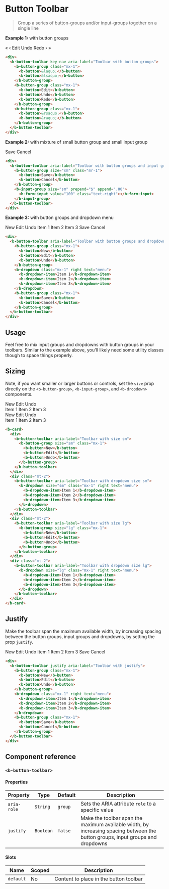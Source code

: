 # Button Toolbar

> Group a series of button-groups and/or input-groups together on a single line

**Example 1:** with button groups

<ClientOnly>
  <b-card>
    <div>
      <b-button-toolbar key-nav aria-label="Toolbar with button groups">
        <b-button-group class="mx-1">
          <b-button>&laquo;</b-button>
          <b-button>&lsaquo;</b-button>
        </b-button-group>
        <b-button-group class="mx-1">
          <b-button>Edit</b-button>
          <b-button>Undo</b-button>
          <b-button>Redo</b-button>
        </b-button-group>
        <b-button-group class="mx-1">
          <b-button>&rsaquo;</b-button>
          <b-button>&raquo;</b-button>
        </b-button-group>
      </b-button-toolbar>
    </div>
  </b-card>
</ClientOnly>

```html
<div>
  <b-button-toolbar key-nav aria-label="Toolbar with button groups">
    <b-button-group class="mx-1">
      <b-button>&laquo;</b-button>
      <b-button>&lsaquo;</b-button>
    </b-button-group>
    <b-button-group class="mx-1">
      <b-button>Edit</b-button>
      <b-button>Undo</b-button>
      <b-button>Redo</b-button>
    </b-button-group>
    <b-button-group class="mx-1">
      <b-button>&rsaquo;</b-button>
      <b-button>&raquo;</b-button>
    </b-button-group>
  </b-button-toolbar>
</div>
```

**Example 2:** with mixture of small button group and small input group

<ClientOnly>
  <b-card>
    <div>
      <b-button-toolbar aria-label="Toolbar with button groups and input groups">
        <b-button-group size="sm" class="mr-1">
          <b-button>Save</b-button>
          <b-button>Cancel</b-button>
        </b-button-group>
        <b-input-group size="sm" prepend="$" append=".00">
          <b-form-input value="100" class="text-right"></b-form-input>
        </b-input-group>
      </b-button-toolbar>
    </div>
  </b-card>
</ClientOnly>

```html
<div>
  <b-button-toolbar aria-label="Toolbar with button groups and input groups">
    <b-button-group size="sm" class="mr-1">
      <b-button>Save</b-button>
      <b-button>Cancel</b-button>
    </b-button-group>
    <b-input-group size="sm" prepend="$" append=".00">
      <b-form-input value="100" class="text-right"></b-form-input>
    </b-input-group>
  </b-button-toolbar>
</div>
```

**Example 3:** with button groups and dropdown menu

<ClientOnly>
  <b-card>
    <div>
      <b-button-toolbar aria-label="Toolbar with button groups and dropdown menu">
        <b-button-group class="mx-1">
          <b-button>New</b-button>
          <b-button>Edit</b-button>
          <b-button>Undo</b-button>
        </b-button-group>
        <b-dropdown class="mx-1" right text="menu">
          <b-dropdown-item>Item 1</b-dropdown-item>
          <b-dropdown-item>Item 2</b-dropdown-item>
          <b-dropdown-item>Item 3</b-dropdown-item>
        </b-dropdown>
        <b-button-group class="mx-1">
          <b-button>Save</b-button>
          <b-button>Cancel</b-button>
        </b-button-group>
      </b-button-toolbar>
    </div>
  </b-card>
</ClientOnly>

```html
<div>
  <b-button-toolbar aria-label="Toolbar with button groups and dropdown menu">
    <b-button-group class="mx-1">
      <b-button>New</b-button>
      <b-button>Edit</b-button>
      <b-button>Undo</b-button>
    </b-button-group>
    <b-dropdown class="mx-1" right text="menu">
      <b-dropdown-item>Item 1</b-dropdown-item>
      <b-dropdown-item>Item 2</b-dropdown-item>
      <b-dropdown-item>Item 3</b-dropdown-item>
    </b-dropdown>
    <b-button-group class="mx-1">
      <b-button>Save</b-button>
      <b-button>Cancel</b-button>
    </b-button-group>
  </b-button-toolbar>
</div>
```

## Usage

Feel free to mix input groups and dropdowns with button groups in your toolbars. Similar to the
example above, you'll likely need some utility classes though to space things properly.

## Sizing

Note, if you want smaller or larger buttons or controls, set the `size` prop directly on the
`<b-button-group>`, `<b-input-group>`, and `<b-dropdown>` components.

<ClientOnly>
  <b-card>
    <div>
      <b-button-toolbar aria-label="Toolbar with size sm">
        <b-button-group size="sm" class="mx-1">
          <b-button>New</b-button>
          <b-button>Edit</b-button>
          <b-button>Undo</b-button>
        </b-button-group>
      </b-button-toolbar>
    </div>
    <div class="mt-2">
      <b-button-toolbar aria-label="Toolbar with dropdown size sm">
          <b-dropdown size="sm" class="mx-1" right text="menu">
            <b-dropdown-item>Item 1</b-dropdown-item>
            <b-dropdown-item>Item 2</b-dropdown-item>
            <b-dropdown-item>Item 3</b-dropdown-item>
          </b-dropdown>
      </b-button-toolbar>
    </div>
    <div class="mt-2">
      <b-button-toolbar aria-label="Toolbar with size lg">
        <b-button-group size="lg" class="mx-1">
          <b-button>New</b-button>
          <b-button>Edit</b-button>
          <b-button>Undo</b-button>
        </b-button-group>
      </b-button-toolbar>
    </div>
    <div class="mt-2">
      <b-button-toolbar aria-label="Toolbar with dropdown size lg">
        <b-dropdown size="lg" class="mx-1" right text="menu">
          <b-dropdown-item>Item 1</b-dropdown-item>
          <b-dropdown-item>Item 2</b-dropdown-item>
          <b-dropdown-item>Item 3</b-dropdown-item>
        </b-dropdown>
      </b-button-toolbar>
    </div>
  </b-card>
</ClientOnly>

```html
<b-card>
  <div>
    <b-button-toolbar aria-label="Toolbar with size sm">
      <b-button-group size="sm" class="mx-1">
        <b-button>New</b-button>
        <b-button>Edit</b-button>
        <b-button>Undo</b-button>
      </b-button-group>
    </b-button-toolbar>
  </div>
  <div class="mt-2">
    <b-button-toolbar aria-label="Toolbar with dropdown size sm">
      <b-dropdown size="sm" class="mx-1" right text="menu">
        <b-dropdown-item>Item 1</b-dropdown-item>
        <b-dropdown-item>Item 2</b-dropdown-item>
        <b-dropdown-item>Item 3</b-dropdown-item>
      </b-dropdown>
    </b-button-toolbar>
  </div>
  <div class="mt-2">
    <b-button-toolbar aria-label="Toolbar with size lg">
      <b-button-group size="lg" class="mx-1">
        <b-button>New</b-button>
        <b-button>Edit</b-button>
        <b-button>Undo</b-button>
      </b-button-group>
    </b-button-toolbar>
  </div>
  <div class="mt-2">
    <b-button-toolbar aria-label="Toolbar with dropdown size lg">
      <b-dropdown size="lg" class="mx-1" right text="menu">
        <b-dropdown-item>Item 1</b-dropdown-item>
        <b-dropdown-item>Item 2</b-dropdown-item>
        <b-dropdown-item>Item 3</b-dropdown-item>
      </b-dropdown>
    </b-button-toolbar>
  </div>
</b-card>
```

## Justify

Make the toolbar span the maximum available width, by increasing spacing between the button groups,
input groups and dropdowns, by setting the prop `justify`.

<ClientOnly>
  <b-card>
    <div>
      <b-button-toolbar justify aria-label="Toolbar with justify">
        <b-button-group class="mx-1">
          <b-button>New</b-button>
          <b-button>Edit</b-button>
          <b-button>Undo</b-button>
        </b-button-group>
        <b-dropdown class="mx-1" right text="menu">
          <b-dropdown-item>Item 1</b-dropdown-item>
          <b-dropdown-item>Item 2</b-dropdown-item>
          <b-dropdown-item>Item 3</b-dropdown-item>
        </b-dropdown>
        <b-button-group class="mx-1">
          <b-button>Save</b-button>
          <b-button>Cancel</b-button>
        </b-button-group>
      </b-button-toolbar>
    </div>
  </b-card>
</ClientOnly>

```html
<div>
  <b-button-toolbar justify aria-label="Toolbar with justify">
    <b-button-group class="mx-1">
      <b-button>New</b-button>
      <b-button>Edit</b-button>
      <b-button>Undo</b-button>
    </b-button-group>
    <b-dropdown class="mx-1" right text="menu">
      <b-dropdown-item>Item 1</b-dropdown-item>
      <b-dropdown-item>Item 2</b-dropdown-item>
      <b-dropdown-item>Item 3</b-dropdown-item>
    </b-dropdown>
    <b-button-group class="mx-1">
      <b-button>Save</b-button>
      <b-button>Cancel</b-button>
    </b-button-group>
  </b-button-toolbar>
</div>
```

## Component reference

### `<b-button-toolbar>`

#### Properties

| Property    | Type      | Default | Description                                                                                                                    |
| ----------- | --------- | ------- | ------------------------------------------------------------------------------------------------------------------------------ |
| `aria-role` | `String`  | `group` | Sets the ARIA attribute `role` to a specific value                                                                             |
| `justify`   | `Boolean` | `false` | Make the toolbar span the maximum available width, by increasing spacing between the button groups, input groups and dropdowns |

#### Slots

| Name      | Scoped | Description                            |
| --------- | ------ | -------------------------------------- |
| `default` | No     | Content to place in the button toolbar |
